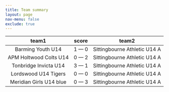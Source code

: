 ```yaml
---
title: Team summary
layout: page
nav-menu: false
exclude: true
---
```




|          team1          |    score    |            team2             |
|:-----------------------:|:-----------:|:----------------------------:|
|    Barming Youth U14    | 1 &mdash; 0 | Sittingbourne Athletic U14 A |
| APM Holtwood Colts U14  | 0 &mdash; 2 | Sittingbourne Athletic U14 A |
|  Tonbridge Invicta U14  | 3 &mdash; 1 | Sittingbourne Athletic U14 A |
|  Lordswood U14 Tigers   | 0 &mdash; 0 | Sittingbourne Athletic U14 A |
| Meridian Girls U14 blue | 0 &mdash; 3 | Sittingbourne Athletic U14 A |

 <br /><br /><br />